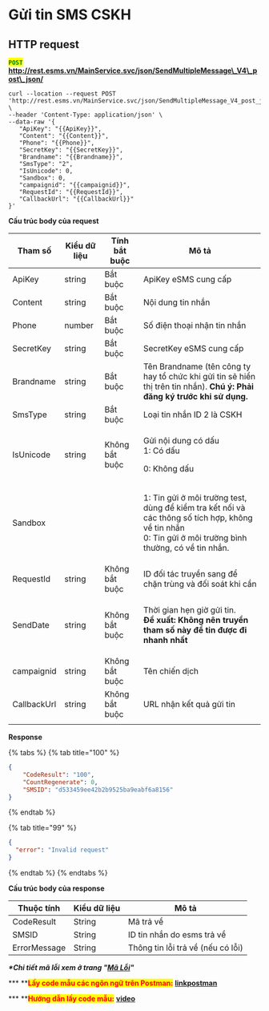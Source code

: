 # Gửi tin SMS CSKH



## HTTP request

<mark style="color:green;">**`POST`**</mark> **http://rest.esms.vn/MainService.svc/json/SendMultipleMessage\_V4\_post\_json/**

```
curl --location --request POST 'http://rest.esms.vn/MainService.svc/json/SendMultipleMessage_V4_post_json/' \
--header 'Content-Type: application/json' \
--data-raw '{
   "ApiKey": "{{ApiKey}}",
   "Content": "{{Content}}",
   "Phone": "{{Phone}}",
   "SecretKey": "{{SecretKey}}",
   "Brandname": "{{Brandname}}",
   "SmsType": "2",
   "IsUnicode": 0,
   "Sandbox": 0,
   "campaignid": "{{campaignid}}",
   "RequestId": "{{RequestId}}",
   "CallbackUrl": "{{CallbackUrl}}"
}'
```



**Cấu trúc body của request**

| Tham số     | Kiểu dữ liệu | Tính bắt buộc  | Mô tả                                                                                                                                                              |
| ----------- | ------------ | -------------- | ------------------------------------------------------------------------------------------------------------------------------------------------------------------ |
| ApiKey      | string       | Bắt buộc       | ApiKey eSMS cung cấp                                                                                                                                               |
| Content     | string       | Bắt buộc       | Nội dung tin nhắn                                                                                                                                                  |
| Phone       | number       | Bắt buộc       | Số điện thoại nhận tin nhắn                                                                                                                                        |
| SecretKey   | string       | Bắt buộc       | SecretKey eSMS cung cấp                                                                                                                                            |
| Brandname   | string       | Bắt buộc       | Tên Brandname (tên công ty hay tổ chức khi gửi tin sẽ hiển thị trên tin nhắn). **Chú ý: Phải đăng ký trước khi sử dụng.**                                          |
| SmsType     | string       | Bắt buộc       | Loại tin nhắn ID 2 là CSKH                                                                                                                                         |
| IsUnicode   | string       | Không bắt buộc | <p>Gửi nội dung có dấu<br>1: Có dấu </p><p>0: Không dấu</p>                                                                                                        |
| Sandbox     |              |                | <p>1: Tin gửi ở môi trường test, dùng để kiểm tra kết nối và các thông số tích hợp, không về tin nhắn <br>0: Tin gửi ở môi trường bình thường, có về tin nhắn.</p> |
| RequestId   | string       | Không bắt buộc | ID đối tác truyền sang để chặn trùng và đối soát khi cần                                                                                                           |
| SendDate    | string       | Không bắt buộc | <p>Thời gian hẹn giờ gửi tin.<br><strong>Đề xuất: Không nên truyền tham số này để tin được đi nhanh nhất</strong></p>                                              |
| campaignid  | string       | Không bắt buộc | Tên chiến dịch                                                                                                                                                     |
| CallbackUrl | string       | Không bắt buộc | URL nhận kết quả gửi tin                                                                                                                                           |
|             |              |                |                                                                                                                                                                    |

**Response**

{% tabs %}
{% tab title="100" %}
```json
{
    "CodeResult": "100",
    "CountRegenerate": 0,
    "SMSID": "d533459ee42b2b9525ba9eabf6a8156"
}
```
{% endtab %}

{% tab title="99" %}
```json
{
  "error": "Invalid request"
}
```
{% endtab %}
{% endtabs %}



**Cấu trúc body của response**

| Thuộc tính   | Kiểu dữ liệu | Mô tả                             |
| ------------ | ------------ | --------------------------------- |
| CodeResult   | String       | Mã trả về                         |
| SMSID        | String       | ID tin nhắn do esms trả về        |
| ErrorMessage | String       | Thông tin lỗi trả về (nếu có lỗi) |

_**\*Chi tiết mã lỗi xem ở trang "**_[_**Mã Lỗi**_](../ham-gui-tin-nhan-zns/ham-gui-tin-nhan-zns-moi-khach-hang-mot-noi-dung.md)_**"**_

**\* **<mark style="color:red;">**Lấy code mẫu các ngôn ngữ trên Postman:**</mark> [**linkpostman**](https://esms.vn/)

**\* **<mark style="color:red;">**Hướng dẫn lấy code mẫu:**</mark> [**video**](https://esms.vn/)
